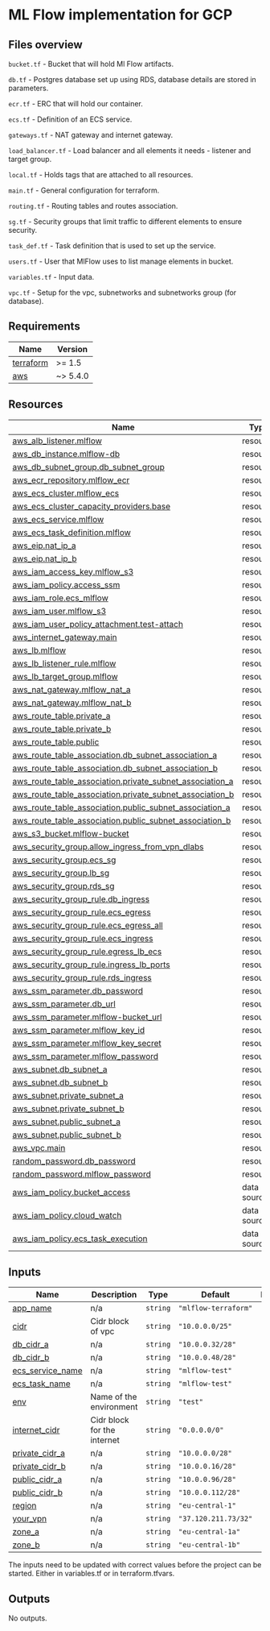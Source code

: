 # ML Flow implementation for GCP
## Files overview
`bucket.tf` - Bucket that will hold Ml Flow artifacts.

`db.tf` - Postgres database set up using RDS, database details are stored in parameters.

`ecr.tf` - ERC that will hold our container.

`ecs.tf` - Definition of an ECS service.

`gateways.tf` - NAT gateway and internet gateway.

`load_balancer.tf` - Load balancer and all elements it needs - listener and target group.

`local.tf` - Holds tags that are attached to all resources.

`main.tf` - General configuration for terraform.

`routing.tf` - Routing tables and routes association.

`sg.tf` - Security groups that limit traffic to different elements to ensure security.

`task_def.tf` - Task definition that is used to set up the service.

`users.tf` - User that MlFlow uses to list manage elements in bucket.

`variables.tf` - Input data.

`vpc.tf` - Setup for the vpc, subnetworks and subnetworks group (for database).

<!-- BEGIN_AUTOMATED_TF_DOCS_BLOCK -->
## Requirements

| Name | Version |
|------|---------|
| <a name="requirement_terraform"></a> [terraform](#requirement\_terraform) | >= 1.5 |
| <a name="requirement_aws"></a> [aws](#requirement\_aws) | ~> 5.4.0 |
## Resources

| Name | Type |
|------|------|
| [aws_alb_listener.mlflow](https://registry.terraform.io/providers/hashicorp/aws/latest/docs/resources/alb_listener) | resource |
| [aws_db_instance.mlflow-db](https://registry.terraform.io/providers/hashicorp/aws/latest/docs/resources/db_instance) | resource |
| [aws_db_subnet_group.db_subnet_group](https://registry.terraform.io/providers/hashicorp/aws/latest/docs/resources/db_subnet_group) | resource |
| [aws_ecr_repository.mlflow_ecr](https://registry.terraform.io/providers/hashicorp/aws/latest/docs/resources/ecr_repository) | resource |
| [aws_ecs_cluster.mlflow_ecs](https://registry.terraform.io/providers/hashicorp/aws/latest/docs/resources/ecs_cluster) | resource |
| [aws_ecs_cluster_capacity_providers.base](https://registry.terraform.io/providers/hashicorp/aws/latest/docs/resources/ecs_cluster_capacity_providers) | resource |
| [aws_ecs_service.mlflow](https://registry.terraform.io/providers/hashicorp/aws/latest/docs/resources/ecs_service) | resource |
| [aws_ecs_task_definition.mlflow](https://registry.terraform.io/providers/hashicorp/aws/latest/docs/resources/ecs_task_definition) | resource |
| [aws_eip.nat_ip_a](https://registry.terraform.io/providers/hashicorp/aws/latest/docs/resources/eip) | resource |
| [aws_eip.nat_ip_b](https://registry.terraform.io/providers/hashicorp/aws/latest/docs/resources/eip) | resource |
| [aws_iam_access_key.mlflow_s3](https://registry.terraform.io/providers/hashicorp/aws/latest/docs/resources/iam_access_key) | resource |
| [aws_iam_policy.access_ssm](https://registry.terraform.io/providers/hashicorp/aws/latest/docs/resources/iam_policy) | resource |
| [aws_iam_role.ecs_mlflow](https://registry.terraform.io/providers/hashicorp/aws/latest/docs/resources/iam_role) | resource |
| [aws_iam_user.mlflow_s3](https://registry.terraform.io/providers/hashicorp/aws/latest/docs/resources/iam_user) | resource |
| [aws_iam_user_policy_attachment.test-attach](https://registry.terraform.io/providers/hashicorp/aws/latest/docs/resources/iam_user_policy_attachment) | resource |
| [aws_internet_gateway.main](https://registry.terraform.io/providers/hashicorp/aws/latest/docs/resources/internet_gateway) | resource |
| [aws_lb.mlflow](https://registry.terraform.io/providers/hashicorp/aws/latest/docs/resources/lb) | resource |
| [aws_lb_listener_rule.mlflow](https://registry.terraform.io/providers/hashicorp/aws/latest/docs/resources/lb_listener_rule) | resource |
| [aws_lb_target_group.mlflow](https://registry.terraform.io/providers/hashicorp/aws/latest/docs/resources/lb_target_group) | resource |
| [aws_nat_gateway.mlflow_nat_a](https://registry.terraform.io/providers/hashicorp/aws/latest/docs/resources/nat_gateway) | resource |
| [aws_nat_gateway.mlflow_nat_b](https://registry.terraform.io/providers/hashicorp/aws/latest/docs/resources/nat_gateway) | resource |
| [aws_route_table.private_a](https://registry.terraform.io/providers/hashicorp/aws/latest/docs/resources/route_table) | resource |
| [aws_route_table.private_b](https://registry.terraform.io/providers/hashicorp/aws/latest/docs/resources/route_table) | resource |
| [aws_route_table.public](https://registry.terraform.io/providers/hashicorp/aws/latest/docs/resources/route_table) | resource |
| [aws_route_table_association.db_subnet_association_a](https://registry.terraform.io/providers/hashicorp/aws/latest/docs/resources/route_table_association) | resource |
| [aws_route_table_association.db_subnet_association_b](https://registry.terraform.io/providers/hashicorp/aws/latest/docs/resources/route_table_association) | resource |
| [aws_route_table_association.private_subnet_association_a](https://registry.terraform.io/providers/hashicorp/aws/latest/docs/resources/route_table_association) | resource |
| [aws_route_table_association.private_subnet_association_b](https://registry.terraform.io/providers/hashicorp/aws/latest/docs/resources/route_table_association) | resource |
| [aws_route_table_association.public_subnet_association_a](https://registry.terraform.io/providers/hashicorp/aws/latest/docs/resources/route_table_association) | resource |
| [aws_route_table_association.public_subnet_association_b](https://registry.terraform.io/providers/hashicorp/aws/latest/docs/resources/route_table_association) | resource |
| [aws_s3_bucket.mlflow-bucket](https://registry.terraform.io/providers/hashicorp/aws/latest/docs/resources/s3_bucket) | resource |
| [aws_security_group.allow_ingress_from_vpn_dlabs](https://registry.terraform.io/providers/hashicorp/aws/latest/docs/resources/security_group) | resource |
| [aws_security_group.ecs_sg](https://registry.terraform.io/providers/hashicorp/aws/latest/docs/resources/security_group) | resource |
| [aws_security_group.lb_sg](https://registry.terraform.io/providers/hashicorp/aws/latest/docs/resources/security_group) | resource |
| [aws_security_group.rds_sg](https://registry.terraform.io/providers/hashicorp/aws/latest/docs/resources/security_group) | resource |
| [aws_security_group_rule.db_ingress](https://registry.terraform.io/providers/hashicorp/aws/latest/docs/resources/security_group_rule) | resource |
| [aws_security_group_rule.ecs_egress](https://registry.terraform.io/providers/hashicorp/aws/latest/docs/resources/security_group_rule) | resource |
| [aws_security_group_rule.ecs_egress_all](https://registry.terraform.io/providers/hashicorp/aws/latest/docs/resources/security_group_rule) | resource |
| [aws_security_group_rule.ecs_ingress](https://registry.terraform.io/providers/hashicorp/aws/latest/docs/resources/security_group_rule) | resource |
| [aws_security_group_rule.egress_lb_ecs](https://registry.terraform.io/providers/hashicorp/aws/latest/docs/resources/security_group_rule) | resource |
| [aws_security_group_rule.ingress_lb_ports](https://registry.terraform.io/providers/hashicorp/aws/latest/docs/resources/security_group_rule) | resource |
| [aws_security_group_rule.rds_ingress](https://registry.terraform.io/providers/hashicorp/aws/latest/docs/resources/security_group_rule) | resource |
| [aws_ssm_parameter.db_password](https://registry.terraform.io/providers/hashicorp/aws/latest/docs/resources/ssm_parameter) | resource |
| [aws_ssm_parameter.db_url](https://registry.terraform.io/providers/hashicorp/aws/latest/docs/resources/ssm_parameter) | resource |
| [aws_ssm_parameter.mlflow-bucket_url](https://registry.terraform.io/providers/hashicorp/aws/latest/docs/resources/ssm_parameter) | resource |
| [aws_ssm_parameter.mlflow_key_id](https://registry.terraform.io/providers/hashicorp/aws/latest/docs/resources/ssm_parameter) | resource |
| [aws_ssm_parameter.mlflow_key_secret](https://registry.terraform.io/providers/hashicorp/aws/latest/docs/resources/ssm_parameter) | resource |
| [aws_ssm_parameter.mlflow_password](https://registry.terraform.io/providers/hashicorp/aws/latest/docs/resources/ssm_parameter) | resource |
| [aws_subnet.db_subnet_a](https://registry.terraform.io/providers/hashicorp/aws/latest/docs/resources/subnet) | resource |
| [aws_subnet.db_subnet_b](https://registry.terraform.io/providers/hashicorp/aws/latest/docs/resources/subnet) | resource |
| [aws_subnet.private_subnet_a](https://registry.terraform.io/providers/hashicorp/aws/latest/docs/resources/subnet) | resource |
| [aws_subnet.private_subnet_b](https://registry.terraform.io/providers/hashicorp/aws/latest/docs/resources/subnet) | resource |
| [aws_subnet.public_subnet_a](https://registry.terraform.io/providers/hashicorp/aws/latest/docs/resources/subnet) | resource |
| [aws_subnet.public_subnet_b](https://registry.terraform.io/providers/hashicorp/aws/latest/docs/resources/subnet) | resource |
| [aws_vpc.main](https://registry.terraform.io/providers/hashicorp/aws/latest/docs/resources/vpc) | resource |
| [random_password.db_password](https://registry.terraform.io/providers/hashicorp/random/latest/docs/resources/password) | resource |
| [random_password.mlflow_password](https://registry.terraform.io/providers/hashicorp/random/latest/docs/resources/password) | resource |
| [aws_iam_policy.bucket_access](https://registry.terraform.io/providers/hashicorp/aws/latest/docs/data-sources/iam_policy) | data source |
| [aws_iam_policy.cloud_watch](https://registry.terraform.io/providers/hashicorp/aws/latest/docs/data-sources/iam_policy) | data source |
| [aws_iam_policy.ecs_task_execution](https://registry.terraform.io/providers/hashicorp/aws/latest/docs/data-sources/iam_policy) | data source |
## Inputs

| Name | Description | Type | Default | Required |
|------|-------------|------|---------|:--------:|
| <a name="input_app_name"></a> [app\_name](#input\_app\_name) | n/a | `string` | `"mlflow-terraform"` | no |
| <a name="input_cidr"></a> [cidr](#input\_cidr) | Cidr block of vpc | `string` | `"10.0.0.0/25"` | no |
| <a name="input_db_cidr_a"></a> [db\_cidr\_a](#input\_db\_cidr\_a) | n/a | `string` | `"10.0.0.32/28"` | no |
| <a name="input_db_cidr_b"></a> [db\_cidr\_b](#input\_db\_cidr\_b) | n/a | `string` | `"10.0.0.48/28"` | no |
| <a name="input_ecs_service_name"></a> [ecs\_service\_name](#input\_ecs\_service\_name) | n/a | `string` | `"mlflow-test"` | no |
| <a name="input_ecs_task_name"></a> [ecs\_task\_name](#input\_ecs\_task\_name) | n/a | `string` | `"mlflow-test"` | no |
| <a name="input_env"></a> [env](#input\_env) | Name of the environment | `string` | `"test"` | no |
| <a name="input_internet_cidr"></a> [internet\_cidr](#input\_internet\_cidr) | Cidr block for the internet | `string` | `"0.0.0.0/0"` | no |
| <a name="input_private_cidr_a"></a> [private\_cidr\_a](#input\_private\_cidr\_a) | n/a | `string` | `"10.0.0.0/28"` | no |
| <a name="input_private_cidr_b"></a> [private\_cidr\_b](#input\_private\_cidr\_b) | n/a | `string` | `"10.0.0.16/28"` | no |
| <a name="input_public_cidr_a"></a> [public\_cidr\_a](#input\_public\_cidr\_a) | n/a | `string` | `"10.0.0.96/28"` | no |
| <a name="input_public_cidr_b"></a> [public\_cidr\_b](#input\_public\_cidr\_b) | n/a | `string` | `"10.0.0.112/28"` | no |
| <a name="input_region"></a> [region](#input\_region) | n/a | `string` | `"eu-central-1"` | no |
| <a name="input_your_vpn"></a> [your\_vpn](#input\_your\_vpn) | n/a | `string` | `"37.120.211.73/32"` | no |
| <a name="input_zone_a"></a> [zone\_a](#input\_zone\_a) | n/a | `string` | `"eu-central-1a"` | no |
| <a name="input_zone_b"></a> [zone\_b](#input\_zone\_b) | n/a | `string` | `"eu-central-1b"` | no |
The inputs need to be updated with correct values before the project can be started.
Either in variables.tf or in terraform.tfvars.
## Outputs

No outputs.
<!-- END_AUTOMATED_TF_DOCS_BLOCK -->